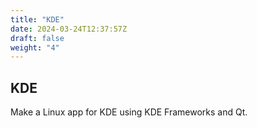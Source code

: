 ```yaml
---
title: "KDE"
date: 2024-03-24T12:37:57Z
draft: false
weight: "4"
---
```


## KDE

Make a Linux app for KDE using KDE Frameworks and Qt.

